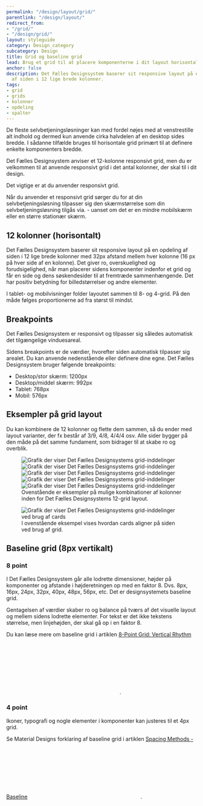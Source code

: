 ```yaml
---
permalink: "/design/layout/grid/"
parentlink: "/design/layout/"
redirect_from:
- "/grid/"
- "/design/grid/"
layout: styleguide
category: Design_category
subcategory: Design
title: Grid og baseline grid
lead: Brug et grid til at placere komponenterne i dit layout horisontalt, og brug baseline grid til at skabe en vertikal rytme på siden.
anchor: false
description: Det Fælles Designsystem baserer sit responsive layout på en opdeling
  af siden i 12 lige brede kolonner.
tags:
- grid
- grids
- kolonner
- opdeling
- spalter
---
```


De fleste selvbetjeningsløsninger kan med fordel nøjes med at venstrestille alt indhold og dermed kun anvende cirka halvdelen af en desktop sides bredde. I sådanne tilfælde bruges til horisontale grid primært til at definere enkelte komponenters bredde.

Det Fælles Designsystem anviser et 12-kolonne responsivt grid, men du er velkommen til at anvende responsivt grid i det antal kolonner, der skal til i dit design.

Det vigtige er at du anvender responsivt grid.

Når du anvender et responsivt grid sørger du for at din selvbetjeningsløsning tilpasser sig den skærmstørrelse som din selvbetjeningsløsning tilgås via. - uanset om det er en mindre mobilskærm eller en større stationær skærm.

## 12 kolonner (horisontalt)

Det Fælles Designsystem baserer sit responsive layout på en opdeling af siden i 12 lige brede kolonner med 32px afstand mellem hver kolonne (16 px på hver side af en kolonne). Det giver ro, overskuelighed og forudsigelighed, når man placerer sidens komponenter indenfor et grid og får en side og dens søskendesider til at fremtræde sammenhængende. Det har positiv betydning for billedstørrelser og andre elementer.

I tablet- og mobilvisninger folder layoutet sammen til 8- og 4-grid. På den måde følges proportionerne ad fra størst til mindst. 

## Breakpoints

Det Fælles Designsystem er responsivt og tilpasser sig således automatisk det tilgængelige vinduesareal.

Sidens breakpoints er de værdier, hvorefter siden automatisk tilpasser sig arealet. Du kan anvende nedenstående eller definere dine egne. Det Fælles Designsystem bruger følgende breakpoints:

- Desktop/stor skærm: 1200px
- Desktop/middel skærm: 992px
- Tablet: 768px
- Mobil: 576px

## Eksempler på grid layout

Du kan kombinere de 12 kolonner og flette dem sammen, så du ender med layout varianter, der fx består af 3/9, 4/8, 4/4/4 osv. Alle sider bygger på den måde på det samme fundament, som bidrager til at skabe ro og overblik.

<figure>
    <img src="{{ site.baseurl }}/assets/img/descriptionimages/grid-inddelinger.jpg" class="w-percent-30" alt="Grafik der viser Det Fælles Designsystems grid-inddelinger" title="">
    <img src="{{ site.baseurl }}/assets/img/descriptionimages/grid-inddelinger-artikel.jpg" class="w-percent-30" alt="Grafik der viser Det Fælles Designsystems grid-inddelinger" title="">
    <img src="{{ site.baseurl }}/assets/img/descriptionimages/grid-inddelinger-nav1.jpg" class="w-percent-30" alt="Grafik der viser Det Fælles Designsystems grid-inddelinger" title="">
    <img src="{{ site.baseurl }}/assets/img/descriptionimages/grid-inddelinger-nav2.jpg" class="mt-4 w-percent-30" alt="Grafik der viser Det Fælles Designsystems grid-inddelinger" title="">
    <img src="{{ site.baseurl }}/assets/img/descriptionimages/grid-inddelinger-search.jpg" class="mt-4 w-percent-30" alt="Grafik der viser Det Fælles Designsystems grid-inddelinger" title="">
    <figcaption>Ovenstående er eksempler på mulige kombinationer af kolonner inden for Det Fælles Designsystems 12-grid layout.</figcaption>
</figure>

<figure>
    <img src="{{ site.baseurl }}/assets/img/descriptionimages/grid-layout-cards.jpg" class="mt-4 w-percent-30" alt="Grafik der viser Det Fælles Designsystems grid-inddelinger ved brug af cards" title="">
    <figcaption>I ovenstående eksempel vises hvordan cards aligner på siden ved brug af grid.</figcaption>
</figure>

## Baseline grid (8px vertikalt)

### 8 point
I Det Fælles Designsystem går alle lodrette dimensioner, højder på komponenter og afstande i højderetningen op med en faktor 8. Dvs. 8px, 16px, 24px, 32px, 40px, 48px, 56px, etc.  Det er designsystemets baseline grid.

Gentagelsen af værdier skaber ro og balance på tværs af det visuelle layout og mellem sidens lodrette elementer. For tekst er det ikke tekstens størrelse, men linjehøjden, der skal gå op i en faktor 8.

Du kan læse mere om baseline grid i artiklen <a href="https://builttoadapt.io/8-point-grid-vertical-rhythm-90d05ad95032" class="icon-link">8-Point Grid: Vertical Rhythm<svg class="icon-svg" focusable="false" aria-hidden="true" tabindex="-1"><use xlink:href="#open-in-new"></use></svg></a>.

### 4 point
Ikoner, typografi og nogle elementer i komponenter kan justeres til et 4px grid.

Se Material Designs forklaring af baseline grid i artiklen <a href="https://material.io/design/layout/spacing-methods.html#baseline" class="icon-link">Spacing Methods - Baseline<svg class="icon-svg" focusable="false" aria-hidden="true" tabindex="-1"><use xlink:href="#open-in-new"></use></svg></a>.
